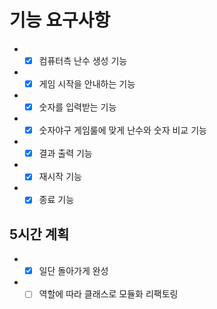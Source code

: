 # 기능 요구사항

- -[x] 컴퓨터측 난수 생성 기능
- -[x] 게임 시작을 안내하는 기능
- -[x] 숫자를 입력받는 기능
- -[x] 숫자야구 게임룰에 맞게 난수와 숫자 비교 기능
- -[x] 결과 출력 기능
- -[x] 재시작 기능
- -[x] 종료 기능

## 5시간 계획

- -[x] 일단 돌아가게 완성
- -[ ] 역할에 따라 클래스로 모듈화 리팩토링
